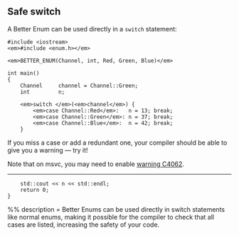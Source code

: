 ## Safe switch

A Better Enum can be used directly in a `switch` statement:

    #include <iostream>
    <em>#include <enum.h></em>

    <em>BETTER_ENUM(Channel, int, Red, Green, Blue)</em>

    int main()
    {
        Channel     channel = Channel::Green;
        int         n;

        <em>switch </em>(<em>channel</em>) {
            <em>case Channel::Red</em>:   n = 13; break;
            <em>case Channel::Green</em>: n = 37; break;
            <em>case Channel::Blue</em>:  n = 42; break;
        }

If you miss a case or add a redundant one, your compiler should be able to give
you a warning &mdash; try it!

Note that on msvc, you may need to enable [warning C4062][C4062].

[C4062]: https://docs.microsoft.com/en-us/cpp/error-messages/compiler-warnings/compiler-warning-level-4-c4062

---

        std::cout << n << std::endl;
        return 0;
    }

%% description = Better Enums can be used directly in switch statements like
normal enums, making it possible for the compiler to check that all cases are
listed, increasing the safety of your code.
